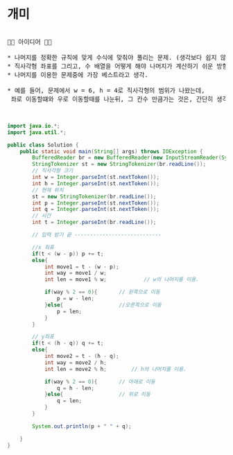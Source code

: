 # 개미

<pre>

🚀🚀 아이디어 🚀🚀

* 나머지를 정확한 규칙에 맞게 수식에 맞춰야 풀리는 문제. (생각보다 쉽지 않음...)
* 직사각형 좌표를 그리고, 수 배열을 어떻게 해야 나머지가 계산하기 쉬운 방향으로 나올 수 있는지 고민해야 함.
* 나머지를 이용한 문제중에 가장 베스트라고 생각.

* 예를 들어, 문제에서 w = 6, h = 4로 직사각형의 범위가 나왔는데, <br> 좌로 이동할떄와 우로 이동할때를 나눈뒤, 그 칸수 만큼가는 것은, 간단히 생각해보면 당연히 w의 나머지(0,1,2,3,4,5)와 h의 나머지(0,1,2,3)을 이용해야 한다는 것을 인지할 수 있다.


</pre>

```java
import java.io.*;
import java.util.*;

public class Solution {
    public static void main(String[] args) throws IOException {
        BufferedReader br = new BufferedReader(new InputStreamReader(System.in));
        StringTokenizer st = new StringTokenizer(br.readLine());
        // 직사각형 크기
        int w = Integer.parseInt(st.nextToken());
        int h = Integer.parseInt(st.nextToken());
        // 현재 위치
        st = new StringTokenizer(br.readLine());
        int p = Integer.parseInt(st.nextToken());
        int q = Integer.parseInt(st.nextToken());
        // 시간
        int t = Integer.parseInt(br.readLine());

        // 입력 받기 끝 ----------------------------

        //x 좌표
        if(t < (w - p)) p += t;
        else{
            int move1 = t - (w - p);
            int way = move1 / w;
            int len = move1 % w;            // w의 나머지를 이용.

            if(way % 2 == 0){       // 왼쪽으로 이동
                p = w - len;
            }else{                  //오른쪽으로 이동
                p = len;
            }
        }

        // y좌표
        if(t < (h - q)) q += t;
        else{
            int move2 = t - (h - q);
            int way = move2 / h;
            int len = move2 % h;        // h의 나머지를 이용.

            if(way % 2 == 0){       // 아래로 이동
                q = h - len;
            }else{                  // 위로 이동
                q = len;
            }
        }

        System.out.println(p + " " + q);

    }
}

```